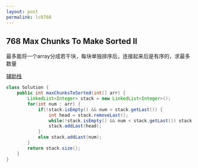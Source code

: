 ```yaml
---
layout: post
permalink: lc0768 
---
```


## 768 Max Chunks To Make Sorted II

最多能将一个array分成若干块，每块单独排序后，连接起来后是有序的，求最多数量

[辅助栈](https://leetcode-cn.com/problems/max-chunks-to-make-sorted-ii/solution/zui-duo-neng-wan-cheng-pai-xu-de-kuai-ii-deng-jie-/)

```java
class Solution {
    public int maxChunksToSorted(int[] arr) {
        LinkedList<Integer> stack = new LinkedList<Integer>();
        for(int num : arr) {
            if(!stack.isEmpty() && num < stack.getLast()) {
                int head = stack.removeLast();
                while(!stack.isEmpty() && num < stack.getLast()) stack.removeLast();
                stack.addLast(head);
            }
            else stack.addLast(num);
        }
        return stack.size();
    }
}
```